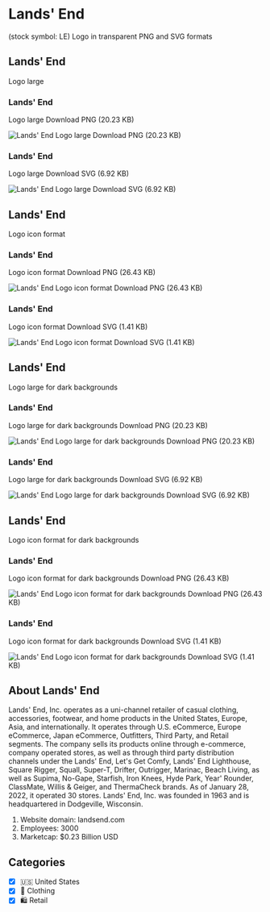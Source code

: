 # Lands' End
 (stock symbol: LE) Logo in transparent PNG and SVG formats

## Lands' End
 Logo large

### Lands' End
 Logo large Download PNG (20.23 KB)

![Lands' End
 Logo large Download PNG (20.23 KB)](/img/orig/LE_BIG-c0480851.png)

### Lands' End
 Logo large Download SVG (6.92 KB)

![Lands' End
 Logo large Download SVG (6.92 KB)](/img/orig/LE_BIG-a7766dfa.svg)

## Lands' End
 Logo icon format

### Lands' End
 Logo icon format Download PNG (26.43 KB)

![Lands' End
 Logo icon format Download PNG (26.43 KB)](/img/orig/LE-ae3c9826.png)

### Lands' End
 Logo icon format Download SVG (1.41 KB)

![Lands' End
 Logo icon format Download SVG (1.41 KB)](/img/orig/LE-3b96a4a0.svg)

## Lands' End
 Logo large for dark backgrounds

### Lands' End
 Logo large for dark backgrounds Download PNG (20.23 KB)

![Lands' End
 Logo large for dark backgrounds Download PNG (20.23 KB)](/img/orig/LE_BIG.D-3c1c8f46.png)

### Lands' End
 Logo large for dark backgrounds Download SVG (6.92 KB)

![Lands' End
 Logo large for dark backgrounds Download SVG (6.92 KB)](/img/orig/LE_BIG.D-09d2212c.svg)

## Lands' End
 Logo icon format for dark backgrounds

### Lands' End
 Logo icon format for dark backgrounds Download PNG (26.43 KB)

![Lands' End
 Logo icon format for dark backgrounds Download PNG (26.43 KB)](/img/orig/LE.D-828cdf91.png)

### Lands' End
 Logo icon format for dark backgrounds Download SVG (1.41 KB)

![Lands' End
 Logo icon format for dark backgrounds Download SVG (1.41 KB)](/img/orig/LE.D-d60d1389.svg)

## About Lands' End


Lands' End, Inc. operates as a uni-channel retailer of casual clothing, accessories, footwear, and home products in the United States, Europe, Asia, and internationally. It operates through U.S. eCommerce, Europe eCommerce, Japan eCommerce, Outfitters, Third Party, and Retail segments. The company sells its products online through e-commerce, company operated stores, as well as through third party distribution channels under the Lands' End, Let's Get Comfy, Lands' End Lighthouse, Square Rigger, Squall, Super-T, Drifter, Outrigger, Marinac, Beach Living, as well as Supima, No-Gape, Starfish, Iron Knees, Hyde Park, Year' Rounder, ClassMate, Willis & Geiger, and ThermaCheck brands. As of January 28, 2022, it operated 30 stores. Lands' End, Inc. was founded in 1963 and is headquartered in Dodgeville, Wisconsin.

1. Website domain: landsend.com
2. Employees: 3000
3. Marketcap: $0.23 Billion USD


## Categories
- [x] 🇺🇸 United States
- [x] 👚 Clothing
- [x] 🛍️ Retail
